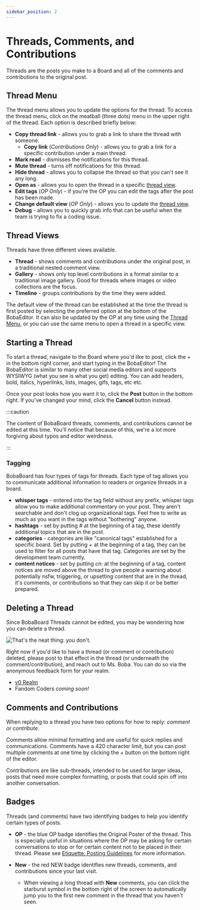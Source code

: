 ```yaml
---
sidebar_position: 2
---
```


# Threads, Comments, and Contributions
Threads are the posts you make to a Board and all of the comments and contributions to the original post.

## Thread Menu
The thread menu allows you to update the options for the thread. To access the thread menu, click on the meatball (three dots) menu in the upper right of the thread. Each option is described briefly below:

- **Copy thread link** - allows you to grab a link to share the thread with someone.
    - **Copy link** (*Contributions Only*) - allows you to grab a link for a specific contribution under a main thread.
- **Mark read** - dismisses the notifications for this thread.
- **Mute thread** - turns off notifications for this thread.
- **Hide thread** - allows you to collapse the thread so that you can't see it any long.
- **Open as** -  allows you to open the thread in a specific [thread view](#thread-views).
- **Edit tags** (*OP Only*) - if you're the OP you can edit the tags after the post has been made.
- **Change default view** (*OP Only*) - allows you to update the [thread view](#thread-views).
- **Debug** - allows you to quickly grab info that can be useful when the team is trying to fix a coding issue.

## Thread Views
Threads have three different views available. 

- **Thread** -  shows comments and contributions under the original post, in a traditional nested comment view.
- **Gallery** - shows only top level contributions in a format similar to a traditional image gallery. Good for threads where images or video collections are the focus.
- **Timeline** - groups contributions by the time they were added.

The default view of the thread can be established at the time the thread is first posted by selecting the preferred option at the bottom of the BobaEditor. It can also be updated by the OP at any time using the [Thread Menu](#thread-menu), or you can use the same menu to open a thread in a specific view.

## Starting a Thread
To start a thread, navigate to the Board where you'd like to post, click the + in the bottom right corner, and start typing in the BobaEditor! The BobaEditor is similar to many other social media editors and supports WYSIWYG (what you see is what you get) editing. You can add headers, bold, italics, hyperlinks, lists, images, gifs, tags, etc etc.

Once your post looks how you want it to, click the **Post** button in the bottom right. If you've changed your mind, click the **Cancel** button instead.

:::caution

The content of BobaBoard threads, comments, and contributions cannot be edited at this time. You'll notice that because of this, we're a lot more forgiving about typos and editor weirdness.

:::

### Tagging
BobaBoard has four types of tags for threads. Each type of tag allows you to communicate additional information to readers or organize threads in a board.

- **whisper tags** - entered into the tag field without any prefix, whisper tags allow you to make additional commentary on your post. They aren't searchable and don't clog up organizational tags. Feel free to write as much as you want in the tags without "bothering" anyone.
- **hashtags** - set by putting *#* at the beginning of a tag, these identify additional topics that are in the post.
- **categories** - categories are like "canonical tags" established for a specific board. Set by putting *+* at the beginning of a tag, they can be used to filter for all posts that have that tag. Categories are set by the development team currently.
- **content notices** - set by putting *cn:* at the beginning of a tag, content notices are moved above the thread  to give people a warning about potentially nsfw, triggering, or upsetting content that are in the thread, it's comments, or contributions so that they can skip it or be better prepared.

## Deleting a Thread
Since BobaBoard Threads cannot be edited, you may be wondering how you can delete a thread.

<img src="/img/userguide/youdon't.png" alt="That's the neat thing: you don't." />

Right now if you'd like to have a thread (or comment or contribution) deleted, please post to that effect in the thread (or underneath the comment/contribution), and reach out to Ms. Boba. You can do so via the anonymous feedback form for your realm.

- [v0 Realm](https://docs.google.com/forms/d/e/1FAIpQLSfyMENg9eDNmRj-jIvIG5_ElJFwpGZ_VPvzAskarqu5kf0MSA/viewform)
- Fandom Coders *coming soon!*  <!-- ADD LINK -->

## Comments and Contributions
When replying to a thread you have two options for how to reply: *comment* or *contribute*.

Comments allow minimal formatting and are useful for quick replies and communications. Comments have a 420 character limit, but you can post multiple comments at one time by clicking the + button on the bottom right of the editor.

Contributions are like sub-threads, intended to be used for larger ideas, posts that need more complex formatting, or posts that could spin off into another conversation. 

## Badges
Threads (and comments) have two identifying badges to help you identify certain types of posts.

- **OP** - the blue OP badge identifies the Original Poster of the thread. This is especially useful in situations where the OP may be asking for certain conversations to stop or for certain content not to be placed in their thread. Please see [Etiquette: Posting Guidelines](/docs/users/etiquette#posting-guidelines) for more information.

- **New** - the red NEW badge identifies new threads, comments, and contributions since your last visit.
    - When viewing a long thread with **New** comments, you can click the starburst symbol in the bottom right of the screen to automatically jump you to the first new comment in the thread that you haven't seen.